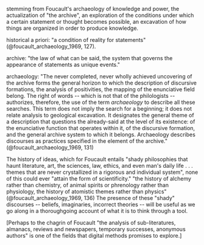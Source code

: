 stemming from Foucault's archaeology of knowledge and power, the actualization of "the archive", an exploration of the conditions under which a certain statement or thought becomes possible, an excavation of how things are organized in order to produce knowledge.

historical a priori:  "a condition of reality for statements" (@foucault_archaeology_1969, 127).

archive:  "the law of what can be said, the system that governs the appearance of statements as unique events."

archaeology:  "The never completed, never wholly achieved uncovering of the archive forms the general horizon to which the description of discursive formations, the analysis of positivities, the mapping of the enunciative field belong.  The right of words -- which is not that of the philologists -- authorizes, therefore, the use of the term *archaeology* to describe all these searches.  This term does not imply the search for a beginning; it does not relate analysis to geological excavation.  It designates the general theme of a description that questions the already-said at the level of its existence: of the enunciative function that operates within it, of the discursive formation, and the general archive system to which it belongs.  Archaeology describes discourses as practices specified in the element of the archive." (@foucault_archaeology_1969, 131)

The history of ideas, which for Foucault entails "shady philosophies that haunt literature, art, the sciences, law, ethics, and even man's daily life . . . themes that are never crystallized in a rigorous and individual system", none of this could ever "attain the form of scientificity."  "the history of alchemy rather than chemistry, of animal spirits or phrenology rather than physiology, the history of atomistic themes rather than physics" (@foucault_archaeology_1969, 136)  The presence of these "shady" discourses -- beliefs, imaginaries, incorrect theories -- will be useful as we go along in a thoroughgoing account of what it is to think through a tool.

[Perhaps to the chagrin of Foucault "the analysis of sub-literatures, almanacs, reviews and newspapers, temporary successes, anonymous authors" is one of the fields that digital methods promises to explore.]